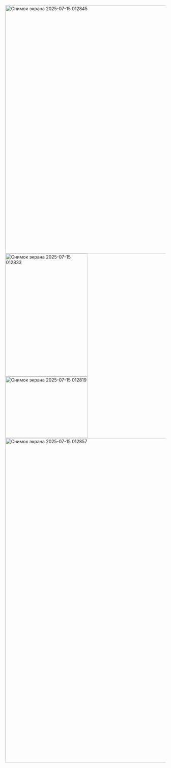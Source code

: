 <img width="1006" height="779" alt="Снимок экрана 2025-07-15 012845" src="https://github.com/user-attachments/assets/e846e7e0-996e-4b4f-abb6-f003aaa159e1" />
<img width="258" height="386" alt="Снимок экрана 2025-07-15 012833" src="https://github.com/user-attachments/assets/4a2446f3-a269-428b-a44e-27ef4c88c6f3" />
<img width="258" height="193" alt="Снимок экрана 2025-07-15 012819" src="https://github.com/user-attachments/assets/c7400a60-e50d-4a7e-a6d1-51b447968a8e" />
<img width="1919" height="1018" alt="Снимок экрана 2025-07-15 012857" src="https://github.com/user-attachments/assets/370d56cc-a192-44e2-b3c5-e96cf51ab705" />
